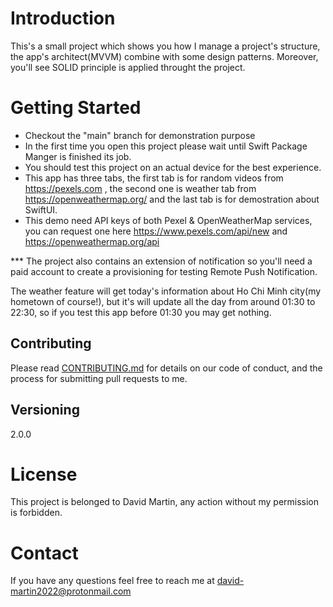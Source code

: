 # Introduction 
This's a small project which shows you how I manage a project's structure, the app's architect(MVVM) combine with some design patterns. 
Moreover, you'll see SOLID principle is applied throught the project.

# Getting Started
* Checkout the "main" branch for demonstration purpose
* In the first time you open this project please wait until Swift Package Manger is finished its job.
* You should test this project on an actual device for the best experience.
* This app has three tabs, the first tab is for random videos from https://pexels.com , the second one is weather tab from https://openweathermap.org/ and the last tab is for demostration about SwiftUI.
* This demo need API keys of both Pexel & OpenWeatherMap services, you can request one here https://www.pexels.com/api/new and https://openweathermap.org/api

*** The project also contains an extension of notification so you'll need a paid account to create a provisioning for testing Remote Push Notification.

The weather feature will get today's information about Ho Chi Minh city(my hometown of course!), but it's will update all the day from around 01:30
to 22:30, so if you test this app before 01:30 you may get nothing.

## Contributing

Please read [CONTRIBUTING.md](CONTRIBUTING.md) for details on our code of conduct, and the process for submitting pull requests to me.

## Versioning

2.0.0

# License
This project is belonged to David Martin, any action without my permission is forbidden.

# Contact
If you have any questions feel free to reach me at david-martin2022@protonmail.com